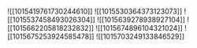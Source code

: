 ![[1015419761730244610]]
![[1015530364373123073]]
![[1015537458493026304]]
![[1015639278938927104]]
![[1015662205818232832]]
![[1015674896104321024]]
![[1015675253924585478]]
![[1015703249133846529]]
